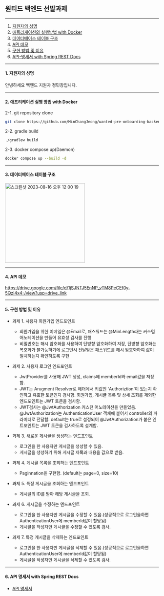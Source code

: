 ## 원티드 백엔드 선발과제 

----

1. [지원자의 성명](#1.-지원자의-성명)
2. [애플리케이션의 실행방법 with Docker](#2.애플리케이션의-실행방법-with-Docker)
3. [데이터베이스 테이블 구조](#3.-데이터베이스-테이블-구조)
4. [API 데모](#4.-API-데모)
5. [구현 방법 및 이유](#5.-구현-방법-및-이유)
6. [API-명세서 with Spring REST Docs](#6.-API-명세서-with-Spring-REST-Docs)

----

#### 1. 지원자의 성명

안녕하세요 백엔드 지원자 정민창입니다. 

----

#### 2. 애프리케이션 실행 방법 with Docker

2-1. git repository clone

```bash
git clone https://github.com/MinChangJeong/wanted-pre-onboarding-backend.git
```

2-2. gradle build

```bash
./gradlew build
```

2-3. docker compose up(Daemon)

```bash
docker compose up --build -d
```

----

#### 3. 데이터베이스 테이블 구조

<img width="261" alt="스크린샷 2023-08-16 오후 12 00 19" src="https://github.com/MinChangJeong/wanted-pre-onboarding-backend/assets/65451455/11abf32a-4790-4d3b-a890-bd7d21e8a239">

----

#### 4. API 데모

https://drive.google.com/file/d/1jSJNTJ5EnNP_vTM8PeCEf0y-5QzI4x4-/view?usp=drive_link

----

#### 5. 구현 방법 및 이유

* 과제 1. 사용자 회원가입 엔드포인트
   * 회원가입을 위한 이메일은 @Email로, 패스워드는 @MinLength라는 커스텀 어노테이션을 만들어 유효성 검사를 진행
   * 비밀번호는 해시 암호화를 사용하여 단방향 암호화하여 저장, 단방향 암호화는 복호화가 불가능하기에 로그인시 전달받은 패스워드를 해시 암호화하여 값이 일치하는지 확인하도록 구현

* 과제 2. 사용자 로그인 엔드포인트
  * JwtProvider를 사용해 JWT 생성, claims에 memberId와 email값을 저장함.
  * JWT는 Arugment Resolver로 헤더에서 키값인 'Authoriztion'이 있는지 확인하고 유효한 토큰인지 검사함. 회원가입, 게시글 목록 및 상세 조회를 제외한 엔드포인트는 JWT 토큰을 검사함.
  * JWT검사는 @JwtAuthorization 커스턴 어노테이션을 만들었음. @JwtAuthorization는 AuthenticationUser 객체에 붙어서 controller의 파라미터로 전달함. default는 true로 설정되어 @JwtAuthorization가 붙은 엔트포인트는 JWT 토큰을 검사하도록 설계함.
 
* 과제 3. 새로운 게시글을 생성하는 엔드포인트
  * 로그인을 한 사용자만 게시글을 생성할 수 있음.
  * 게시글을 생성하기 위해 게시글 제목과 내용을 값으로 받음.

* 과제 4. 게시글 목록을 조회하는 엔드포인트
  * Paginnation을 구현함. (default는 page=0, size=10)
 
* 과제 5. 특정 게시글을 조회하는 엔드포인트
  * 게시글의 ID를 받아 해당 게시글을 조회.
 
* 과제 6. 게시글을 수정하는 엔드포인트
  * 로그인을 한 사용자만 게시글을 수정할 수 있음.(성공적으로 로그인을하면 AuthenticationUser에 memberId값이 할당됨)
  * 게시글을 작성자만 게시글을 수정할 수 있도록 검사.
 
* 과제 7. 특정 게시글을 삭제하는 엔드포인트
  * 로그인을 한 사용자만 게시글을 삭제할 수 있음.(성공적으로 로그인을하면 AuthenticationUser에 memberId값이 할당됨)
  * 게시글을 작성자만 게시글을 삭제할 수 있도록 검사.

----

#### 6. API 명세서 with Spring REST Docs

* [API 명세서](https://minchangjeong.github.io/project/)






